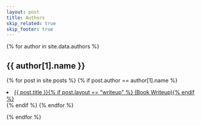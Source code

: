 ```yaml
---
layout: post
title: Authors
skip_related: true
skip_footer: true
---
```


<div id="archive">
{% for author in site.data.authors %}
<h2>{{ author[1].name }}</h2>

{% for post in site.posts %}
{% if post.author == author[1].name %}
  <li {% if post.favorite and post.layout != "writeup" %}class="favorite"{% endif %}>
    <a href="{{ post.url }}">{{ post.title }}{% if post.layout == "writeup" %} (Book Writeup){% endif %}</a>
  </li>
  {% endif %}
{% endfor %}

{% endfor %}
</div>
